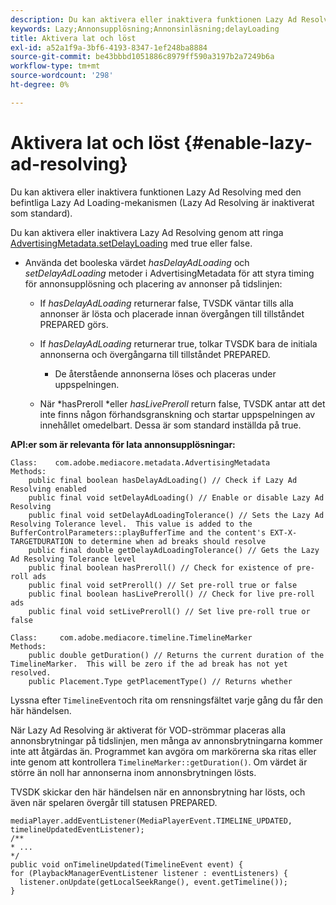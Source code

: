 ```yaml
---
description: Du kan aktivera eller inaktivera funktionen Lazy Ad Resolving med den befintliga Lazy Ad Loading-mekanismen (Lazy Ad Resolving är inaktiverat som standard).
keywords: Lazy;Annonsupplösning;Annonsinläsning;delayLoading
title: Aktivera lat och löst
exl-id: a52a1f9a-3bf6-4193-8347-1ef248ba8884
source-git-commit: be43bbbd1051886c8979ff590a3197b2a7249b6a
workflow-type: tm+mt
source-wordcount: '298'
ht-degree: 0%

---
```


# Aktivera lat och löst {#enable-lazy-ad-resolving}

Du kan aktivera eller inaktivera funktionen Lazy Ad Resolving med den befintliga Lazy Ad Loading-mekanismen (Lazy Ad Resolving är inaktiverat som standard).

Du kan aktivera eller inaktivera Lazy Ad Resolving genom att ringa [AdvertisingMetadata.setDelayLoading](https://help.adobe.com/en_US/primetime/api/psdk/javadoc_2.4/com/adobe/mediacore/metadata/AdvertisingMetadata.html#setDelayAdLoading-boolean-) med true eller false.

* Använda det booleska värdet *hasDelayAdLoading* och *setDelayAdLoading* metoder i AdvertisingMetadata för att styra timing för annonsupplösning och placering av annonser på tidslinjen:

   * If *hasDelayAdLoading* returnerar false, TVSDK väntar tills alla annonser är lösta och placerade innan övergången till tillståndet PREPARED görs.
   * If *hasDelayAdLoading* returnerar true, tolkar TVSDK bara de initiala annonserna och övergångarna till tillståndet PREPARED.

      * De återstående annonserna löses och placeras under uppspelningen.
   * När *hasPreroll *eller *hasLivePreroll* return false, TVSDK antar att det inte finns någon förhandsgranskning och startar uppspelningen av innehållet omedelbart. Dessa är som standard inställda på true.


**API:er som är relevanta för lata annonsupplösningar:**

```
Class:    com.adobe.mediacore.metadata.AdvertisingMetadata 
Methods: 
    public final boolean hasDelayAdLoading() // Check if Lazy Ad Resolving enabled 
    public final void setDelayAdLoading() // Enable or disable Lazy Ad Resolving 
    public final void setDelayAdLoadingTolerance() // Sets the Lazy Ad Resolving Tolerance level.  This value is added to the BufferControlParameters::playBufferTime and the content's EXT-X-TARGETDURATION to determine when ad breaks should resolve 
    public final double getDelayAdLoadingTolerance() // Gets the Lazy Ad Resolving Tolerance level 
    public final boolean hasPreroll() // Check for existence of pre-roll ads 
    public final void setPreroll() // Set pre-roll true or false 
    public final boolean hasLivePreroll() // Check for live pre-roll ads 
    public final void setLivePreroll() // Set live pre-roll true or false

Class:     com.adobe.mediacore.timeline.TimelineMarker 
Methods: 
    public double getDuration() // Returns the current duration of the TimelineMarker.  This will be zero if the ad break has not yet resolved. 
    public Placement.Type getPlacementType() // Returns whether
```

Lyssna efter `TimelineEvent`och rita om rensningsfältet varje gång du får den här händelsen.

När Lazy Ad Resolving är aktiverat för VOD-strömmar placeras alla annonsbrytningar på tidslinjen, men många av annonsbrytningarna kommer inte att åtgärdas än. Programmet kan avgöra om markörerna ska ritas eller inte genom att kontrollera `TimelineMarker::getDuration()`. Om värdet är större än noll har annonserna inom annonsbrytningen lösts.

TVSDK skickar den här händelsen när en annonsbrytning har lösts, och även när spelaren övergår till statusen PREPARED.

```
mediaPlayer.addEventListener(MediaPlayerEvent.TIMELINE_UPDATED, timelineUpdatedEventListener); 
/** 
* ... 
*/ 
public void onTimelineUpdated(TimelineEvent event) { 
for (PlaybackManagerEventListener listener : eventListeners) { 
  listener.onUpdate(getLocalSeekRange(), event.getTimeline()); 
}
```
